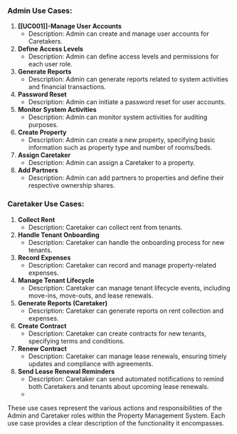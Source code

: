 ### Admin Use Cases:
1. **[[UC001]]-Manage User Accounts**
   - Description: Admin can create and manage user accounts for Caretakers.
2. **Define Access Levels**
   - Description: Admin can define access levels and permissions for each user role.
3. **Generate Reports**
   - Description: Admin can generate reports related to system activities and financial transactions.
4. **Password Reset**
   - Description: Admin can initiate a password reset for user accounts.
5. **Monitor System Activities**
   - Description: Admin can monitor system activities for auditing purposes.
6. **Create Property**
   - Description: Admin can create a new property, specifying basic information such as property type and number of rooms/beds.
7. **Assign Caretaker**
   - Description: Admin can assign a Caretaker to a property.
8. **Add Partners**
   - Description: Admin can add partners to properties and define their respective ownership shares.
   
### Caretaker Use Cases:
1. **Collect Rent**
   - Description: Caretaker can collect rent from tenants.
2. **Handle Tenant Onboarding**
   - Description: Caretaker can handle the onboarding process for new tenants.
3. **Record Expenses**
   - Description: Caretaker can record and manage property-related expenses.
4. **Manage Tenant Lifecycle**
   - Description: Caretaker can manage tenant lifecycle events, including move-ins, move-outs, and lease renewals.
5. **Generate Reports (Caretaker)**
   - Description: Caretaker can generate reports on rent collection and expenses.
6. **Create Contract**
   - Description: Caretaker can create contracts for new tenants, specifying terms and conditions.
7. **Renew Contract**
   - Description: Caretaker can manage lease renewals, ensuring timely updates and compliance with agreements.
8. **Send Lease Renewal Reminders**
   - Description: Caretaker can send automated notifications to remind both Caretakers and tenants about upcoming lease renewals.
   - 
These use cases represent the various actions and responsibilities of the Admin and Caretaker roles within the Property Management System. Each use case provides a clear description of the functionality it encompasses.